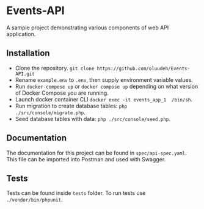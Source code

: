 # Events-API
A sample project demonstrating various components of web API application.

## Installation
- Clone the repository. `git clone https://github.com/oluudeh/Events-API.git`
- Rename `example.env` to `.env`, then supply environment variable values.
- Run `docker-compose up` or `docker compose up` depending on what version of Docker Compose you are running.
- Launch docker container CLI `docker exec -it events_app_1  /bin/sh`.
- Run migration to create database tables: `php ./src/console/migrate.php`.
- Seed database tables with data: `php ./src/console/seed.php`.

## Documentation
The documentation for this project can be found in `spec/api-spec.yaml`. This file can be imported into Postman and used with Swagger.

## Tests
Tests can be found inside `tests` folder. To run tests use `./vendor/bin/phpunit`.

